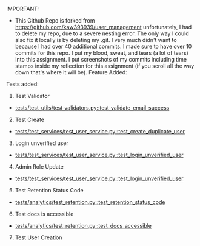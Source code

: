 IMPORTANT: 
- This Github Repo is forked from https://github.com/kaw393939/user_management unfortunately, I had to delete my repo, due to a severe nesting error. The only way I could also fix it locally is by deleting my .git. I very much didn't want to because I had over 40 additional commits. I made sure to have over 10 commits for this repo. I put my blood, sweat, and tears (a lot of tears) into this assignment. I put screenshots of my commits including time stamps inside my reflection for this assignment (if you scroll all the way down that's where it will be). 
Feature Added: 


Tests added: 

1. Test Validator
- [tests/test_utils/test_validators.py::test_validate_email_success](https://github.com/daniellescalera/scalera_final/blob/main/tests/test_utils/test_validators.py#L8)
 
 2. Test Create
- [tests/test_services/test_user_service.py::test_create_duplicate_user](https://github.com/daniellescalera/scalera_final/blob/main/tests/test_services/test_user_service.py#L36)

3. Login unverified user
- [tests/test_services/test_user_service.py::test_login_unverified_user](https://github.com/daniellescalera/scalera_final/blob/main/tests/test_services/test_user_service.py#L69)

4. Admin Role Update 
- [tests/test_services/test_user_service.py::test_login_unverified_user](https://github.com/daniellescalera/scalera_final/blob/main/tests/test_services/test_user_service.py#L69)

5. Test Retention Status Code
- [tests/analytics/test_retention.py::test_retention_status_code](https://github.com/daniellescalera/scalera_final/blob/main/tests/analytics/test_retention.py#L6)

6. Test docs is accessible
- [tests/analytics/test_retention.py::test_docs_accessible](https://github.com/daniellescalera/scalera_final/blob/main/tests/analytics/test_retention.py#L14)

7. Test User Creation
